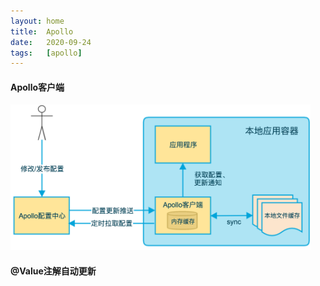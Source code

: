 ```yaml
---
layout: home
title:  Apollo
date:   2020-09-24
tags:   [apollo]
---
```


#### Apollo客户端

<img src="/images/apollo/apollo-client-architecture.png" style="width: 480px; border-width: 0px;" title="Apollo Client Architecture" />

#### @Value注解自动更新
